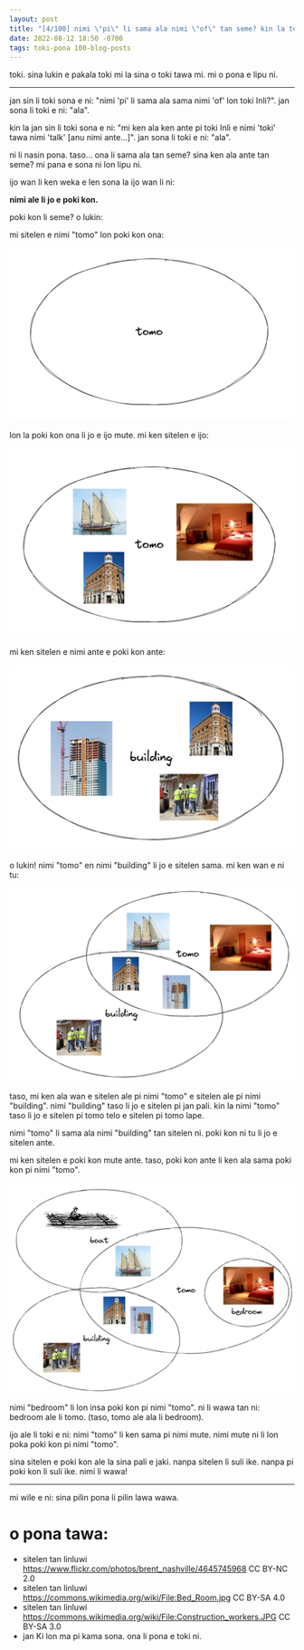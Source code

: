 ```yaml
---
layout: post
title: "[4/100] nimi \"pi\" li sama ala nimi \"of\" tan seme? kin la toki sona ante."
date: 2022-08-12 18:50 -0700
tags: toki-pona 100-blog-posts
---
```


toki. sina lukin e pakala toki mi la sina o toki tawa mi. mi o pona e lipu ni. 

---

jan sin li toki sona e ni: "nimi 'pi' li sama ala sama nimi 'of' lon toki Inli?". jan sona li toki e ni: "ala". 

kin la jan sin li toki sona e ni: "mi ken ala ken ante pi toki Inli e nimi 'toki' tawa nimi 'talk' [anu nimi ante...]". jan sona li toki e ni: "ala". 

ni li nasin pona. taso... ona li sama ala tan seme? sina ken ala ante tan seme? mi pana e sona ni lon lipu ni.

ijo wan li ken weka e len sona la ijo wan li ni: 

**nimi ale li jo e poki kon.**

poki kon li seme? o lukin:

mi sitelen e nimi "tomo" lon poki kon ona: 

![](/assets/imgs/2022-08-12-19-31-20.png)

lon la poki kon ona li jo e ijo mute. mi ken sitelen e ijo:

![](/assets/imgs/2022-08-12-19-44-50.png)

mi ken sitelen e nimi ante e poki kon ante:

![](/assets/imgs/2022-08-12-20-01-38.png)

o lukin! nimi "tomo" en nimi "building" li jo e sitelen sama. mi ken wan e ni tu:

![](/assets/imgs/2022-08-12-20-24-43.png)

taso, mi ken ala wan e sitelen ale pi nimi "tomo" e sitelen ale pi nimi "building". nimi "building" taso li jo e sitelen pi jan pali. kin la nimi "tomo" taso li jo e sitelen pi tomo telo e sitelen pi tomo lape. 

nimi "tomo" li sama ala nimi "building" tan sitelen ni. poki kon ni tu li jo e sitelen ante. 

mi ken sitelen e poki kon mute ante. taso, poki kon ante li ken ala sama poki kon pi nimi "tomo".

![](/assets/imgs/2022-08-12-20-59-15.png)

nimi "bedroom" li lon insa poki kon pi nimi "tomo". ni li wawa tan ni: bedroom ale li tomo. (taso, tomo ale ala li bedroom).

ijo ale li toki e ni: nimi "tomo" li ken sama pi nimi mute. nimi mute ni li lon poka poki kon pi nimi "tomo".

sina sitelen e poki kon ale la sina pali e jaki. nanpa sitelen li suli ike. nanpa pi poki kon li suli ike. nimi li wawa!

---

mi wile e ni: sina pilin pona li pilin lawa wawa.

# o pona tawa:

* sitelen tan linluwi <https://www.flickr.com/photos/brent_nashville/4645745968> CC BY-NC 2.0
* sitelen tan linluwi <https://commons.wikimedia.org/wiki/File:Bed_Room.jpg> CC BY-SA 4.0
* sitelen tan linluwi <https://commons.wikimedia.org/wiki/File:Construction_workers.JPG> CC BY-SA 3.0
* jan Ki lon ma pi kama sona. ona li pona e toki ni.